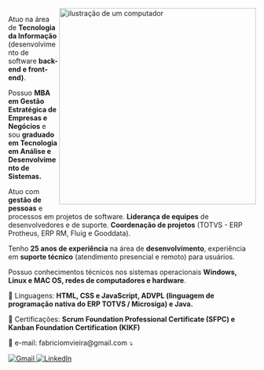 <img src="https://raw.githubusercontent.com/MicaelliMedeiros/micaellimedeiros/master/image/computer-illustration.png" alt="ilustração de um computador" min-width="400px" max-width="400px" width="400px" align="right">

<p align="left">
Atuo na área de <strong>Tecnologia da Informação</strong> (desenvolvimento de software <strong>back-end e front-end)</strong>.

Possuo <strong>MBA em Gestão Estratégica de Empresas e Negócios</strong> e sou <strong>graduado em Tecnologia em Análise e Desenvolvimento de Sistemas.</strong>

Atuo com <strong>gestão de pessoas</strong> e processos em projetos de software. <strong>Liderança de equipes</strong> de desenvolvedores e de suporte. <strong>Coordenação de projetos</strong> (TOTVS - ERP Protheus, ERP RM, Fluig e Gooddata).

Tenho <strong>25 anos de experiência</strong> na área de <strong>desenvolvimento</strong>, experiência em <strong>suporte técnico</strong> (atendimento presencial e remoto) para usuários.

Possuo conhecimentos técnicos nos sistemas operacionais <strong>Windows, Linux e MAC OS, redes de computadores e hardware</strong>.
</p>

<p align="left">
  🦄 Linguagens: <strong>HTML, CSS e JavaScript, ADVPL (linguagem de programação nativa do ERP TOTVS / Microsiga) e Java.</strong>
</p>

<p align="left">
  💼 Certificações: <strong>Scrum Foundation Professional Certificate (SFPC) e Kanban Foundation Certification (KIKF)</strong>
</p>

<p align="left">
  💌 e-mail: fabriciomvieira@gmail.com ⤵️
</p>

<p align="left">
  <a href="mailto:fabriciomvieira@gmail.com" title="Gmail">
    <img src="https://img.shields.io/badge/-Gmail-FF0000?style=flat-square&labelColor=FF0000&logo=gmail&logoColor=white" alt="Gmail"/>
  </a>
  <a href="https://www.linkedin.com/in/fabricio-vieira/">
    <img src="https://img.shields.io/badge/-Linkedin-0e76a8?style=flat-square&logo=Linkedin&logoColor=white" alt="LinkedIn"/>
  </a>
</p>
